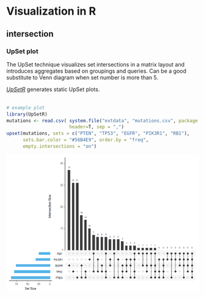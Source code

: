 <!-- *.md is generated from *.Rmd. Please edit that file -->

Visualization in R
==================

intersection
------------

### UpSet plot

The UpSet technique visualizes set intersections in a matrix layout and introduces aggregates based on groupings and queries. Can be a good substitute to Venn diagram when set number is more than 5.

[*UpSetR*](https://github.com/hms-dbmi/UpSetR) generates static UpSet plots.

``` r

# example plot
library(UpSetR)
mutations <- read.csv( system.file("extdata", "mutations.csv", package = "UpSetR"), 
                       header=T, sep = ",")
upset(mutations, sets = c("PTEN", "TP53", "EGFR", "PIK3R1", "RB1"), 
      sets.bar.color = "#56B4E9", order.by = "freq", 
      empty.intersections = "on")
```

![](show/ggplot-UpSetR-example-1.png)
